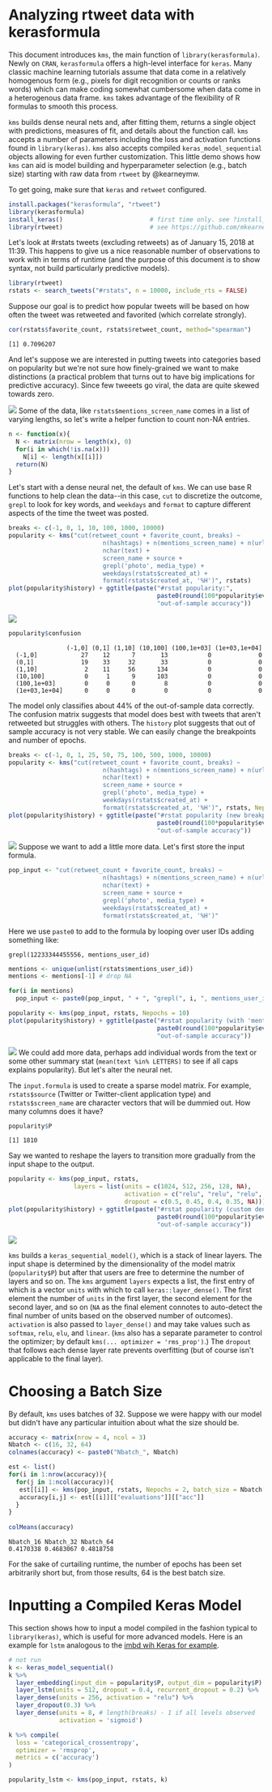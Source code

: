 Analyzing rtweet data with kerasformula
================

This document introduces `kms`, the main function of `library(kerasformula)`. Newly on `CRAN`, `kerasformula` offers a high-level interface for `keras`. Many classic machine learning tutorials assume that data come in a relatively homogenous form (e.g., pixels for digit recognition or counts or ranks words) which can make coding somewhat cumbersome when data come in a heterogenous data frame. `kms` takes advantage of the flexibility of R formulas to smooth this process.

`kms` builds dense neural nets and, after fitting them, returns a single object with predictions, measures of fit, and details about the function call. `kms` accepts a number of parameters including the loss and activation functions found in `library(keras)`. `kms` also accepts compiled `keras_model_sequential` objects allowing for even further customization. This little demo shows how `kms` can aid is model building and hyperparameter selection (e.g., batch size) starting with raw data from `rtweet` by @kearneymw.

To get going, make sure that `keras` and `retweet` configured.

``` r
install.packages("kerasformula", "rtweet")
library(kerasformula)
install_keras()                        # first time only. see ?install_keras() for install options
library(rtweet)                        # see https://github.com/mkearney/rtweet
```

Let's look at \#rstats tweets (excluding retweets) as of January 15, 2018 at 11:39. This happens to give us a nice reasonable number of observations to work with in terms of runtime (and the purpose of this document is to show syntax, not build particularly predictive models).

``` r
library(rtweet)
rstats <- search_tweets("#rstats", n = 10000, include_rts = FALSE)
```

Suppose our goal is to predict how popular tweets will be based on how often the tweet was retweeted and favorited (which correlate strongly).

``` r
cor(rstats$favorite_count, rstats$retweet_count, method="spearman")
```

    [1] 0.7096207

And let's suppose we are interested in putting tweets into categories based on popularity but we're not sure how finely-grained we want to make distinctions (a practical problem that turns out to have big implications for predictive accuracy). Since few tweeets go viral, the data are quite skewed towards zero.

![](mohanty_kerasformula_files/figure-markdown_github-ascii_identifiers/unnamed-chunk-2-1.png) Some of the data, like `rstats$mentions_screen_name` comes in a list of varying lengths, so let's write a helper function to count non-NA entries.

``` r
n <- function(x){
  N <- matrix(nrow = length(x), 0)
  for(i in which(!is.na(x)))
    N[i] <- length(x[[i]])
  return(N)
}
```

Let's start with a dense neural net, the default of `kms`. We can use base R functions to help clean the data--in this case, `cut` to discretize the outcome, `grepl` to look for key words, and `weekdays` and `format` to capture different aspects of the time the tweet was posted.

``` r
breaks <- c(-1, 0, 1, 10, 100, 1000, 10000)
popularity <- kms("cut(retweet_count + favorite_count, breaks) ~  
                          n(hashtags) + n(mentions_screen_name) + n(urls_url) +
                          nchar(text) +
                          screen_name + source +
                          grepl('photo', media_type) +
                          weekdays(rstats$created_at) + 
                          format(rstats$created_at, '%H')", rstats)
plot(popularity$history) + ggtitle(paste("#rstat popularity:",
                                         paste0(round(100*popularity$evaluations$acc, 1), "%"),
                                         "out-of-sample accuracy"))
```

![](mohanty_kerasformula_files/figure-markdown_github-ascii_identifiers/first_model-1.png)

``` r
popularity$confusion
```

                   
                    (-1,0] (0,1] (1,10] (10,100] (100,1e+03] (1e+03,1e+04]
      (-1,0]            27    12      7       13           0             0
      (0,1]             19    33     32       33           0             0
      (1,10]             2    11     56      134           0             0
      (10,100]           0     1      9      103           0             0
      (100,1e+03]        0     0      0        8           0             0
      (1e+03,1e+04]      0     0      0        0           0             0

The model only classifies about 44% of the out-of-sample data correctly. The confusion matrix suggests that model does best with tweets that aren't retweeted but struggles with others. The `history` plot suggests that out of sample accuracy is not very stable. We can easily change the breakpoints and number of epochs.

``` r
breaks <- c(-1, 0, 1, 25, 50, 75, 100, 500, 1000, 10000)
popularity <- kms("cut(retweet_count + favorite_count, breaks) ~  
                          n(hashtags) + n(mentions_screen_name) + n(urls_url) +
                          nchar(text) +
                          screen_name + source +
                          grepl('photo', media_type) +
                          weekdays(rstats$created_at) + 
                          format(rstats$created_at, '%H')", rstats, Nepochs = 10)
plot(popularity$history) + ggtitle(paste("#rstat popularity (new breakpoints):",
                                         paste0(round(100*popularity$evaluations$acc, 1), "%"),
                                         "out-of-sample accuracy"))
```

![](mohanty_kerasformula_files/figure-markdown_github-ascii_identifiers/change_breaks-1.png) Suppose we want to add a little more data. Let's first store the input formula.

``` r
pop_input <- "cut(retweet_count + favorite_count, breaks) ~  
                          n(hashtags) + n(mentions_screen_name) + n(urls_url) +
                          nchar(text) +
                          screen_name + source +
                          grepl('photo', media_type) +
                          weekdays(rstats$created_at) + 
                          format(rstats$created_at, '%H')"
```

Here we use `paste0` to add to the formula by looping over user IDs adding something like:

    grepl(12233344455556, mentions_user_id)

``` r
mentions <- unique(unlist(rstats$mentions_user_id))
mentions <- mentions[-1] # drop NA

for(i in mentions)
  pop_input <- paste0(pop_input, " + ", "grepl(", i, ", mentions_user_id)")

popularity <- kms(pop_input, rstats, Nepochs = 10)
plot(popularity$history) + ggtitle(paste("#rstat popularity (with 'mentions'):",
                                         paste0(round(100*popularity$evaluations$acc, 1), "%"),
                                         "out-of-sample accuracy"))
```

![](mohanty_kerasformula_files/figure-markdown_github-ascii_identifiers/add_mentions-1.png) We could add more data, perhaps add individual words from the text or some other summary stat (`mean(text %in% LETTERS)` to see if all caps explains popularity). But let's alter the neural net.

The `input.formula` is used to create a sparse model matrix. For example, `rstats$source` (Twitter or Twitter-client application type) and `rstats$screen_name` are character vectors that will be dummied out. How many columns does it have?

``` r
popularity$P
```

    [1] 1810

Say we wanted to reshape the layers to transition more gradually from the input shape to the output.

``` r
popularity <- kms(pop_input, rstats,
                  layers = list(units = c(1024, 512, 256, 128, NA),
                                activation = c("relu", "relu", "relu", "relu", "softmax"), 
                                dropout = c(0.5, 0.45, 0.4, 0.35, NA)))
plot(popularity$history) + ggtitle(paste("#rstat popularity (custom dense neural net):",
                                         paste0(round(100*popularity$evaluations$acc, 1), "%"),
                                         "out-of-sample accuracy"))
```

![](mohanty_kerasformula_files/figure-markdown_github-ascii_identifiers/custom_dense-1.png)

`kms` builds a `keras_sequential_model()`, which is a stack of linear layers. The input shape is determined by the dimensionality of the model matrix (`popularity$P`) but after that users are free to determine the number of layers and so on. The `kms` argument `layers` expects a list, the first entry of which is a vector `units` with which to call `keras::layer_dense()`. The first element the number of `units` in the first layer, the second element for the second layer, and so on (`NA` as the final element connotes to auto-detect the final number of units based on the observed number of outcomes). `activation` is also passed to `layer_dense()` and may take values such as `softmax`, `relu`, `elu`, and `linear`. (`kms` also has a separate parameter to control the optimizer; by default `kms(... optimizer = 'rms_prop')`.) The `dropout` that follows each dense layer rate prevents overfitting (but of course isn't applicable to the final layer).

Choosing a Batch Size
=====================

By default, `kms` uses batches of 32. Suppose we were happy with our model but didn't have any particular intuition about what the size should be.

``` r
accuracy <- matrix(nrow = 4, ncol = 3)
Nbatch <- c(16, 32, 64)
colnames(accuracy) <- paste0("Nbatch_", Nbatch)

est <- list()
for(i in 1:nrow(accuracy)){
  for(j in 1:ncol(accuracy)){
   est[[i]] <- kms(pop_input, rstats, Nepochs = 2, batch_size = Nbatch[j])
   accuracy[i,j] <- est[[i]][["evaluations"]][["acc"]]
  }
}
  
colMeans(accuracy)
```

    Nbatch_16 Nbatch_32 Nbatch_64 
    0.4170338 0.4683067 0.4818758 

For the sake of curtailing runtime, the number of epochs has been set arbitrarily short but, from those results, 64 is the best batch size.

Inputting a Compiled Keras Model
================================

This section shows how to input a model compiled in the fashion typical to `library(keras)`, which is useful for more advanced models. Here is an example for `lstm` analogous to the [imbd wih Keras for example](https://tensorflow.rstudio.com/keras/articles/examples/imdb_lstm.html).

``` r
# not run
k <- keras_model_sequential()
k %>%
  layer_embedding(input_dim = popularity$P, output_dim = popularity$P) %>% 
  layer_lstm(units = 512, dropout = 0.4, recurrent_dropout = 0.2) %>% 
  layer_dense(units = 256, activation = "relu") %>%
  layer_dropout(0.3) %>%
  layer_dense(units = 8, # length(breaks) - 1 if all levels observed  
              activation = 'sigmoid')

k %>% compile(
  loss = 'categorical_crossentropy',
  optimizer = 'rmsprop',
  metrics = c('accuracy')
)

popularity_lstm <- kms(pop_input, rstats, k)
```
